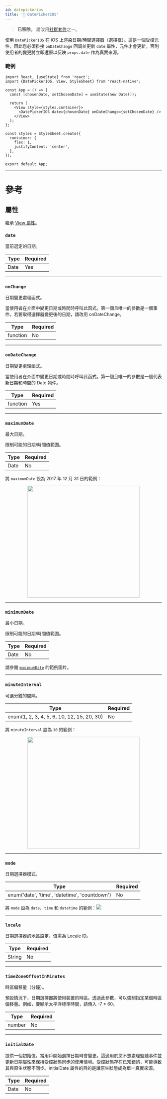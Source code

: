 ```yaml
---
id: datepickerios
title: '🚧 DatePickerIOS'
---
```


> **已移除。** 請改用[社群套件](https://reactnative.directory/?search=datepicker)之一。

使用 `DatePickerIOS` 在 iOS 上渲染日期/時間選擇器（選擇框）。這是一個受控元件，因此您必須掛接 `onDateChange` 回調並更新 `date` 屬性，元件才會更新，否則使用者的變更將立即還原以反映 `props.date` 作為真實來源。

### 範例

```SnackPlayer name=DatePickerIOS&supportedPlatforms=ios&disableLinting=true
import React, {useState} from 'react';
import {DatePickerIOS, View, StyleSheet} from 'react-native';

const App = () => {
  const [chosenDate, setChosenDate] = useState(new Date());

  return (
    <View style={styles.container}>
      <DatePickerIOS date={chosenDate} onDateChange={setChosenDate} />
    </View>
  );
};

const styles = StyleSheet.create({
  container: {
    flex: 1,
    justifyContent: 'center',
  },
});

export default App;
```

---

# 參考

## 屬性

繼承 [View 屬性](view.md#props)。

### `date`

當前選定的日期。

| Type | Required |
| ---- | -------- |
| Date | Yes      |

---

### `onChange`

日期變更處理函式。

當使用者在介面中變更日期或時間時呼叫此函式。第一個且唯一的參數是一個事件。若要取得選擇器變更後的日期，請改用 onDateChange。

| Type     | Required |
| -------- | -------- |
| function | No       |

---

### `onDateChange`

日期變更處理函式。

當使用者在介面中變更日期或時間時呼叫此函式。第一個且唯一的參數是一個代表新日期和時間的 Date 物件。

| Type     | Required |
| -------- | -------- |
| function | Yes      |

---

### `maximumDate`

最大日期。

限制可能的日期/時間值範圍。

| Type | Required |
| ---- | -------- |
| Date | No       |

將 `maximumDate` 設為 2017 年 12 月 31 日的範例：

<center><img src="/docs/assets/DatePickerIOS/maximumDate.gif" width="360"></img></center>

---

### `minimumDate`

最小日期。

限制可能的日期/時間值範圍。

| Type | Required |
| ---- | -------- |
| Date | No       |

請參閱 [`maximumDate`](#maximumdate) 的範例圖片。

---

### `minuteInterval`

可選分鐘的間隔。

| Type                                       | Required |
| ------------------------------------------ | -------- |
| enum(1, 2, 3, 4, 5, 6, 10, 12, 15, 20, 30) | No       |

將 `minuteInterval` 設為 `10` 的範例：

<center><img src="/docs/assets/DatePickerIOS/minuteInterval.png" width="360"></img></center>

---

### `mode`

日期選擇器模式。

| Type                                          | Required |
| --------------------------------------------- | -------- |
| enum('date', 'time', 'datetime', 'countdown') | No       |

將 `mode` 設為 `date`、`time` 和 `datetime` 的範例：![](/docs/assets/DatePickerIOS/mode.png)

---

### `locale`

日期選擇器的地區設定。值需為 [Locale ID](https://developer.apple.com/library/content/documentation/MacOSX/Conceptual/BPInternational/LanguageandLocaleIDs/LanguageandLocaleIDs.html)。

| Type   | Required |
| ------ | -------- |
| String | No       |

---

### `timeZoneOffsetInMinutes`

時區偏移量（分鐘）。

預設情況下，日期選擇器將使用裝置的時區。透過此參數，可以強制指定某個時區偏移量。例如，要顯示太平洋標準時間，請傳入 -7 * 60。

| Type   | Required |
| ------ | -------- |
| number | No       |

---

### `initialDate`

提供一個初始值，當用戶開始選擇日期時會變更。這適用於您不想處理監聽事件並更新日期屬性來保持受控狀態同步的使用情境。受控狀態存在已知錯誤，可能導致其與原生狀態不同步。initialDate 屬性的目的是讓原生狀態成為單一真實來源。

| Type | Required |
| ---- | -------- |
| Date | No       |